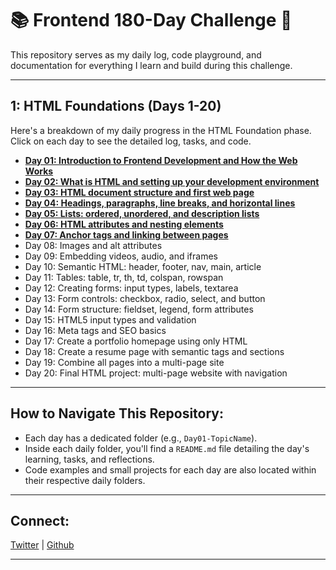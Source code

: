 # 📚 Frontend 180-Day Challenge 🚀

This repository serves as my daily log, code playground, and documentation for everything I learn and build during this challenge.

---

## 1: HTML Foundations (Days 1-20)

Here's a breakdown of my daily progress in the HTML Foundation phase. Click on each day to see the detailed log, tasks, and code.

- **[Day 01: Introduction to Frontend Development and How the Web Works](Day01-Intro-to-Frontend/README.md)**
- **[Day 02: What is HTML and setting up your development environment](Day02-HTML-Setup/README.md)**
- **[Day 03: HTML document structure and first web page](Day03-HTML-Structure/README.md)**
- **[Day 04: Headings, paragraphs, line breaks, and horizontal lines](Day04-Text-Elements/README.md)**
- **[Day 05: Lists: ordered, unordered, and description lists](Day05-Lists/README.md)**
- **[Day 06: HTML attributes and nesting elements](Day06-HTML-Attributes-Nesting/README.md)**
- **[Day 07: Anchor tags and linking between pages](Day07-Anchor-Tags-Linking/README.md)**
- Day 08: Images and alt attributes
- Day 09: Embedding videos, audio, and iframes
- Day 10: Semantic HTML: header, footer, nav, main, article
- Day 11: Tables: table, tr, th, td, colspan, rowspan
- Day 12: Creating forms: input types, labels, textarea
- Day 13: Form controls: checkbox, radio, select, and button
- Day 14: Form structure: fieldset, legend, form attributes
- Day 15: HTML5 input types and validation
- Day 16: Meta tags and SEO basics
- Day 17: Create a portfolio homepage using only HTML
- Day 18: Create a resume page with semantic tags and sections
- Day 19: Combine all pages into a multi-page site
- Day 20: Final HTML project: multi-page website with navigation

---

## How to Navigate This Repository:

- Each day has a dedicated folder (e.g., `Day01-TopicName`).
- Inside each daily folder, you'll find a `README.md` file detailing the day's learning, tasks, and reflections.
- Code examples and small projects for each day are also located within their respective daily folders.

---

## Connect:

[Twitter](https://x.com/hcodes1) | [Github](https://github.com/hcodes1)

---
